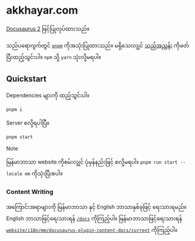 # akkhayar.com

[Docusaurus 2](https://docusaurus.io/) ဖြင့်ပြုလုပ်ထားသည်။

သည်ပရောဂျက်တွင် [`pnpm`](https://pnpm.io/) ကိုအသုံးပြုထားသည်။ မရှိသေးလျှင် [သည်အညွှန်း](https://pnpm.io/installation) ကိုဖတ်ပြီးထည့်သွင်းပါ။
 `npm` သို့ `yarn` သုံးလို့မရပါ။

## Quickstart

Dependencies များကို ထည့်သွင်းပါ။

```bash
pnpm i
```

Server စလို့ရပါပြီ။

```bash
pnpm start
```

> [!NOTE]
> မြန်မာဘာသာ website ကိုစမ်းလျှင် ပုံမှန်နည်းဖြင့် စလို့မရပါ။ `pnpm run start --locale mm` ကိုသုံးပြီးစပါ။

### Content Writing

အကြောင်းအရာများကို မြန်မာဘာသာ နှင့် English ဘာသာနှစ်ခုဖြင့် ရေးသားရမည်။ English ဘာသာဖြင့်ရေးသားရန် [`/docs`](./docs) ကိုကြည့်ပါ။ မြန်မာဘာသာဖြင့်ရေးသားရန် [`website/i18n/mm/docusaurus-plugin-content-docs/current`](./website/i18n/mm/docusaurus-plugin-content-docs/current) ကိုကြည့်ပါ။

